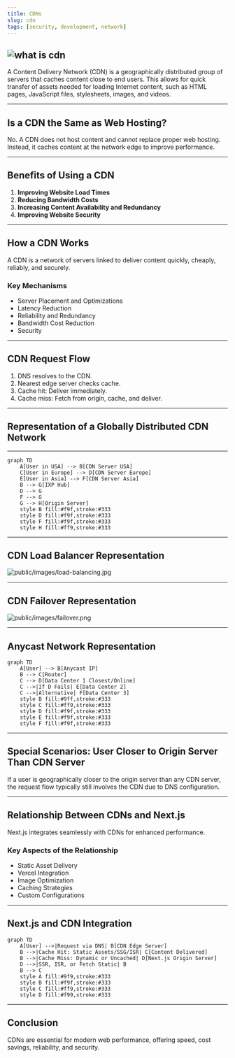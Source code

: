 ```yaml
---
title: CDNs
slug: cdn
tags: [security, development, network]
---
```


![what is cdn](https://www.shutterstock.com/image-vector/cdn-content-delivery-network-information-260nw-2250320215.jpg)
---

A Content Delivery Network (CDN) is a geographically distributed group of servers that caches content close to end users. This allows for quick transfer of assets needed for loading Internet content, such as HTML pages, JavaScript files, stylesheets, images, and videos.

---

## Is a CDN the Same as Web Hosting?

No. A CDN does not host content and cannot replace proper web hosting. Instead, it caches content at the network edge to improve performance.

---

## Benefits of Using a CDN

1. **Improving Website Load Times**
2. **Reducing Bandwidth Costs**
3. **Increasing Content Availability and Redundancy**
4. **Improving Website Security**

---

## How a CDN Works

A CDN is a network of servers linked to deliver content quickly, cheaply, reliably, and securely.

### Key Mechanisms

- Server Placement and Optimizations
- Latency Reduction
- Reliability and Redundancy
- Bandwidth Cost Reduction
- Security

---

## CDN Request Flow

1. DNS resolves to the CDN.
2. Nearest edge server checks cache.
3. Cache hit: Deliver immediately.
4. Cache miss: Fetch from origin, cache, and deliver.

---

## Representation of a Globally Distributed CDN Network

---

```mermaid
graph TD
    A[User in USA] --> B[CDN Server USA]
    C[User in Europe] --> D[CDN Server Europe]
    E[User in Asia] --> F[CDN Server Asia]
    B --> G[IXP Hub]
    D --> G
    F --> G
    G --> H[Origin Server]
    style B fill:#f9f,stroke:#333
    style D fill:#f9f,stroke:#333
    style F fill:#f9f,stroke:#333
    style H fill:#ff9,stroke:#333
```

---

## CDN Load Balancer Representation

![public/images/load-balancing.jpg](https://www.cloudflare.com/img/learning/cdn/reliability/load-balance-diagram.png)

---

## CDN Failover Representation

![public/images/failover.png](https://imagekit.io/blog/content/images/2020/06/Happy-User.jpg)

---

## Anycast Network Representation

```mermaid
graph TD
    A[User] --> B[Anycast IP]
    B --> C[Router]
    C --> D[Data Center 1 Closest/Online]
    C -->|If D Fails| E[Data Center 2]
    C -->|Alternative| F[Data Center 3]
    style B fill:#9ff,stroke:#333
    style C fill:#ff9,stroke:#333
    style D fill:#f9f,stroke:#333
    style E fill:#f9f,stroke:#333
    style F fill:#f9f,stroke:#333
```

---

## Special Scenarios: User Closer to Origin Server Than CDN Server

If a user is geographically closer to the origin server than any CDN server, the request flow typically still involves the CDN due to DNS configuration.

---

## Relationship Between CDNs and Next.js

Next.js integrates seamlessly with CDNs for enhanced performance.

### Key Aspects of the Relationship

- Static Asset Delivery
- Vercel Integration
- Image Optimization
- Caching Strategies
- Custom Configurations

---

## Next.js and CDN Integration

```mermaid
graph TD
    A[User] -->|Request via DNS| B[CDN Edge Server]
    B -->|Cache Hit: Static Assets/SSG/ISR| C[Content Delivered]
    B -->|Cache Miss: Dynamic or Uncached| D[Next.js Origin Server]
    D -->|SSR, ISR, or Fetch Static| B
    B --> C
    style A fill:#9f9,stroke:#333
    style B fill:#f9f,stroke:#333
    style C fill:#ff9,stroke:#333
    style D fill:#f99,stroke:#333
```

---

## Conclusion

CDNs are essential for modern web performance, offering speed, cost savings, reliability, and security.
